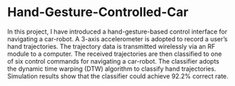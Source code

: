 # Hand-Gesture-Controlled-Car
In this project, I have introduced a hand-gesture-based control interface for navigating a car-robot. A 3-axis accelerometer is adopted to record a user’s hand trajectories. The trajectory data is transmitted wirelessly via an RF module to a computer. The received trajectories are then classified to one of six control commands for navigating a car-robot. The classifier adopts the dynamic time warping (DTW) algorithm to classify hand trajectories. Simulation results show that the classifier could achieve 92.2% correct rate.
